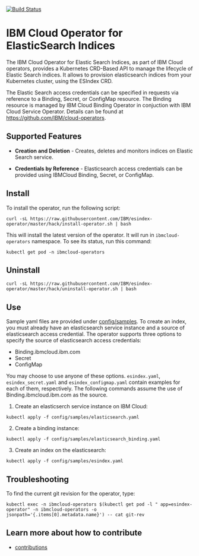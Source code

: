 
[![Build Status](https://travis-ci.com/IBM/esindex-operator.svg?branch=master)](https://travis-ci.com/IBM/esindex-operator)

# IBM Cloud Operator for ElasticSearch Indices
The IBM Cloud Operator for Elastic Search Indices, as part of IBM Cloud operators, provides a Kubernetes CRD-Based API to manage the lifecycle of Elastic Search indices. It allows to provision elasticsearch indices from your Kubernetes cluster, using the ESIndex CRD. 

The Elastic Search access credentials can be specified in requests via reference to a Binding, Secret, or ConfigMap resource. The Binding resource is managed by IBM Cloud Binding Operator in conjuction with IBM Cloud Service Operator. Details can be found at https://github.com/IBM/cloud-operators. 

## Supported Features

* **Creation and Deletion** - Creates, deletes and monitors indices on Elastic Search service.

* **Credentials by Reference** - Elasticsearch access credentials can be provided using IBMCloud Binding, Secret, or ConfigMap.

## Install

To install the operator, run the following script:

```
curl -sL https://raw.githubusercontent.com/IBM/esindex-operator/master/hack/install-operator.sh | bash 
```
This will install the latest version of the operator. It will run in `ibmcloud-operators` namespace. To see its status, run this command:
```
kubectl get pod -n ibmcloud-operators
```

## Uninstall

```
curl -sL https://raw.githubusercontent.com/IBM/esindex-operator/master/hack/uninstall-operator.sh | bash 
```

## Use 

Sample yaml files are provided under [config/samples](https://github.com/IBM/esindex-operator/tree/master/config/samples). To create an index, you must already have an elasticsearch service instance and a source of elasticsearch access credential. The operator supports three options to specify the source of elasticsearch access credentials:

 - Binding.ibmcloud.ibm.com
 - Secret
 - ConfigMap
 
You may choose to use anyone of these options.  `esindex.yaml`, `esindex_secret.yaml` and `esindex_configmap.yaml` contain examples for each of them, respectively. The following commands assume the use of Binding.ibmcloud.ibm.com as the source.

1. Create an elasticserch service instance on IBM Cloud:

```
kubectl apply -f config/samples/elasticsearch.yaml
```

2. Create a binding instance:

```
kubectl apply -f config/samples/elasticsearch_binding.yaml
```

3. Create an index on the elasticsearch:

```
kubectl apply -f config/samples/esindex.yaml
```

## Troubleshooting

To find the current git revision for the operator, type:

```
kubectl exec -n ibmcloud-operators $(kubectl get pod -l " app=esindex-operator" -n ibmcloud-operators -o jsonpath='{.items[0].metadata.name}') -- cat git-rev
```

## Learn more about how to contribute

- [contributions](./CONTRIBUTING.md)
